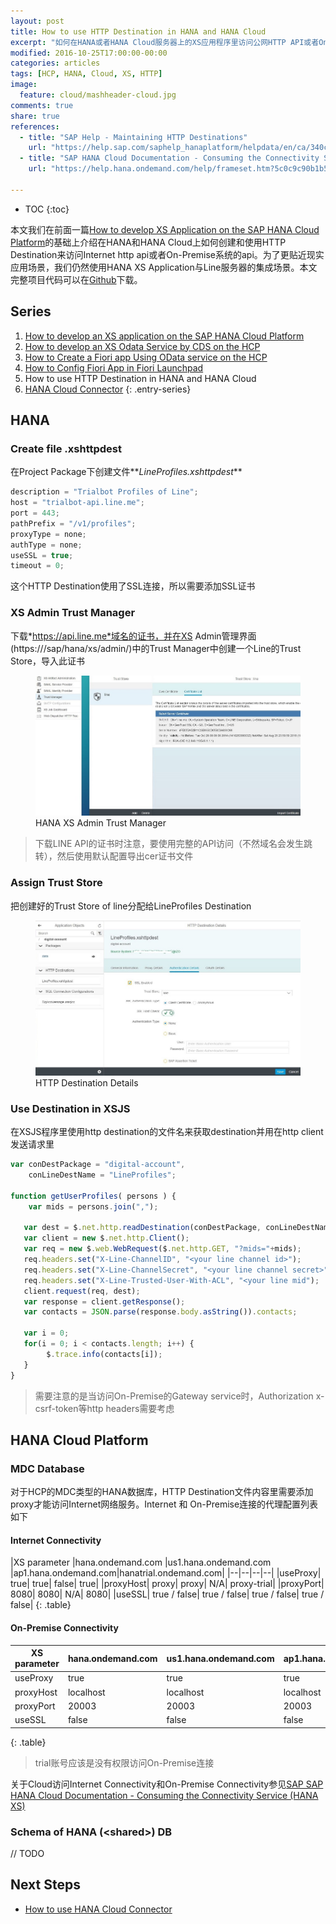 ```yaml
---
layout: post
title: How to use HTTP Destination in HANA and HANA Cloud
excerpt: "如何在HANA或者HANA Cloud服务器上的XS应用程序里访问公网HTTP API或者On-Premise的API，本文介绍通过XS application里创建HTTP Destination来实现"
modified: 2016-10-25T17:00:00-00:00
categories: articles
tags: [HCP, HANA, Cloud, XS, HTTP]
image:
  feature: cloud/mashheader-cloud.jpg
comments: true
share: true
references:
  - title: "SAP Help - Maintaining HTTP Destinations"
    url: "https://help.sap.com/saphelp_hanaplatform/helpdata/en/ca/340c09551c40b7837e773b9d051821/content.htm"
  - title: "SAP HANA Cloud Documentation - Consuming the Connectivity Service (HANA XS)"
    url: "https://help.hana.ondemand.com/help/frameset.htm?5c0c9c90b1b546bcba8de180f14f0722.html"

---
```


* TOC
{:toc}

本文我们在前面一篇[How to develop XS Application on the SAP HANA Cloud Platform][3]的基础上介绍在HANA和HANA Cloud上如何创建和使用HTTP Destination来访问Internet http api或者On-Premise系统的api。为了更贴近现实应用场景，我们仍然使用HANA XS Application与Line服务器的集成场景。本文完整项目代码可以在[Github][2]下载。

## Series

1. [How to develop an XS application on the SAP HANA Cloud Platform](/articles/how-to-develop-xs-application-on-hcp/)
2. [How to develop an XS Odata Service by CDS on the HCP](/articles/how-to-develop-xs-odata-by-cds-on-hcp/)
3. [How to Create a Fiori app Using OData service on the HCP](/articles/how-to-develop-ui5-app-using-odata-on-hcp/)
4. [How to Config Fiori App in Fiori Launchpad](/articles/how-to-config-fiori-app-in-launchpad/)
5. How to use HTTP Destination in HANA and HANA Cloud
6. [HANA Cloud Connector](/articles/hana-cloud-connector/)
{: .entry-series}

## HANA

### Create file .xshttpdest

在Project Package下创建文件**_LineProfiles.xshttpdest_**

```javascript
description = "Trialbot Profiles of Line";
host = "trialbot-api.line.me";
port = 443;
pathPrefix = "/v1/profiles";
proxyType = none;
authType = none;
useSSL = true;
timeout = 0;
```

这个HTTP Destination使用了SSL连接，所以需要添加SSL证书

### XS Admin Trust Manager

下载*https://api.line.me*域名的证书，并在XS Admin管理界面(https://<your-hana-host>/sap/hana/xs/admin/)中的Trust Manager中创建一个Line的Trust Store，导入此证书

<figure class="center">
	<img src="/images/cloud/hana/hana-trust-manager.jpg" alt="HANA XS Admin Trust Manager">
	<figcaption>HANA XS Admin Trust Manager</figcaption>
</figure>

> 下载LINE API的证书时注意，要使用完整的API访问（不然域名会发生跳转），然后使用默认配置导出cer证书文件

### Assign Trust Store

把创建好的Trust Store of line分配给LineProfiles Destination

<figure class="center">
	<img src="/images/cloud/hana/http-destination-details.jpg" alt="HANA XS Admin HTTP Destination Details">
	<figcaption>HTTP Destination Details</figcaption>
</figure>

### Use Destination in XSJS

在XSJS程序里使用http destination的文件名来获取destination并用在http client发送请求里

```javascript
var conDestPackage = "digital-account",
    conLineDestName = "LineProfiles";

function getUserProfiles( persons ) {
	var mids = persons.join(",");

   var dest = $.net.http.readDestination(conDestPackage, conLineDestName);
   var client = new $.net.http.Client();
   var req = new $.web.WebRequest($.net.http.GET, "?mids="+mids);
   req.headers.set("X-Line-ChannelID", "<your line channel id>");
   req.headers.set("X-Line-ChannelSecret", "<your line channel secret>");
   req.headers.set("X-Line-Trusted-User-With-ACL", "<your line mid");
   client.request(req, dest);
   var response = client.getResponse();  
   var contacts = JSON.parse(response.body.asString()).contacts;

   var i = 0;
   for(i = 0; i < contacts.length; i++) {
	    $.trace.info(contacts[i]);
   }
}
```

> 需要注意的是当访问On-Premise的Gateway service时，Authorization x-csrf-token等http headers需要考虑

## HANA Cloud Platform

### MDC Database

对于HCP的MDC类型的HANA数据库，HTTP Destination文件内容里需要添加proxy才能访问Internet网络服务。Internet 和 On-Premise连接的代理配置列表如下

#### Internet Connectivity

|XS parameter |hana.ondemand.com |us1.hana.ondemand.com |ap1.hana.ondemand.com|hanatrial.ondemand.com|
|--|--|--|--|
|useProxy|	true|	true|	false| true|
|proxyHost|	proxy|	proxy|	N/A| proxy-trial|
|proxyPort|	8080|	8080|	N/A| 8080|
|useSSL|	true / false|	true / false|	true / false| true / false|
{: .table}

#### On-Premise Connectivity

|XS parameter |hana.ondemand.com |us1.hana.ondemand.com |ap1.hana.ondemand.com|hanatrial.ondemand.com|
|--|--|--|--|--|
|useProxy	|true		|true		|true		|	|
|proxyHost	|localhost	|localhost	|localhost	|	|
|proxyPort	|20003		|20003		|20003		|	|
|useSSL		|false		|false		|false		|	|
{: .table}


> trial账号应该是没有权限访问On-Premise连接

关于Cloud访问Internet Connectivity和On-Premise Connectivity参见[SAP SAP HANA Cloud Documentation - Consuming the Connectivity Service (HANA XS)][4]

### Schema of HANA (\<shared\>) DB

// TODO

## Next Steps

* [How to use HANA Cloud Connector][5]

[1]:https://account.hanatrial.ondemand.com/cockpit
[2]:https://github.com/anypossiblew/hcp-digital-account/tree/xs-dest
[3]:/articles/how-to-develop-xs-application-on-hcp/
[4]:https://help.hana.ondemand.com/help/frameset.htm?5c0c9c90b1b546bcba8de180f14f0722.html
[5]:/articles/hana-cloud-connector/
